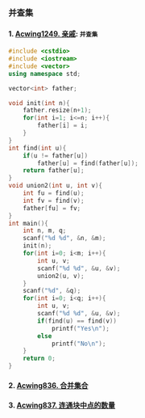### 并查集

#### 1. [Acwing1249. 亲戚](https://www.acwing.com/problem/content/1251/): `并查集`

```CPP
#include <cstdio>
#include <iostream>
#include <vector>
using namespace std;

vector<int> father;

void init(int n){
    father.resize(n+1);
    for(int i=1; i<=n; i++){
        father[i] = i;
    }
}
int find(int u){
    if(u != father[u])
        father[u] = find(father[u]);
    return father[u];
}
void union2(int u, int v){
    int fu = find(u);
    int fv = find(v);
    father[fu] = fv;
}
int main(){
    int n, m, q;
    scanf("%d %d", &n, &m);
    init(n);
    for(int i=0; i<m; i++){
        int u, v;
        scanf("%d %d", &u, &v);
        union2(u, v);
    }
    scanf("%d", &q);
    for(int i=0; i<q; i++){
        int u, v;
        scanf("%d %d", &u, &v);
        if(find(u) == find(v))
            printf("Yes\n");
        else
            printf("No\n");
    }
    return 0;
}
```

#### 2. [Acwing836. 合并集合](/acwing/Section%202/7_%E5%B9%B6%E6%9F%A5%E9%9B%86.cpp)

#### 3. [Acwing837. 连通块中点的数量](/acwing/Section%202/7_%E5%B9%B6%E6%9F%A5%E9%9B%86_%E8%BF%9E%E9%80%9A%E5%9D%97%E5%A4%A7%E5%B0%8F.cpp)